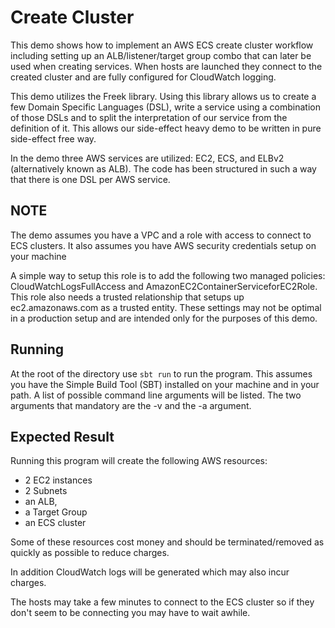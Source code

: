 # Create Cluster

This demo shows how to implement an AWS ECS create cluster
workflow including setting up an ALB/listener/target group
combo that can later be used when creating services. When
hosts are launched they connect to the created cluster
and are fully configured for CloudWatch logging.

This demo utilizes the Freek library. Using this library
allows us to create a few Domain Specific Languages (DSL),
write a service using a combination of those DSLs and
to split the interpretation of our service from the
definition of it. This allows our side-effect heavy
demo to be written in pure side-effect free way.

In the demo three AWS services are utilized: EC2, ECS,
and ELBv2 (alternatively known as ALB). The code has
been structured in such a way that there is one DSL per
AWS service.

## NOTE
The demo assumes you have a VPC and a role with access to
connect to ECS clusters. It also assumes you have AWS
security credentials setup on your machine

A simple way to setup this role
is to add the following two managed policies:
CloudWatchLogsFullAccess and
AmazonEC2ContainerServiceforEC2Role. This role also needs
a trusted relationship that setups up ec2.amazonaws.com
as a trusted entity. These settings may not be optimal
in a production setup and are intended only for the
purposes of this demo.

## Running
At the root of the directory use `sbt run` to run the
program. This assumes you have the Simple Build Tool (SBT)
installed on your machine and in your path. A list of
possible command line arguments will be listed. The two
arguments that mandatory are the -v and the -a
argument.

## Expected Result
Running this program will create the following AWS
resources:
* 2 EC2 instances
* 2 Subnets
* an ALB,
* a Target Group
* an ECS cluster

Some of these resources cost money and should be
terminated/removed as quickly as possible to reduce
charges.

In addition CloudWatch logs will be generated which
may also incur charges.

The hosts may take a few minutes to connect to the ECS
cluster so if they don't seem to be connecting you may
have to wait awhile.
